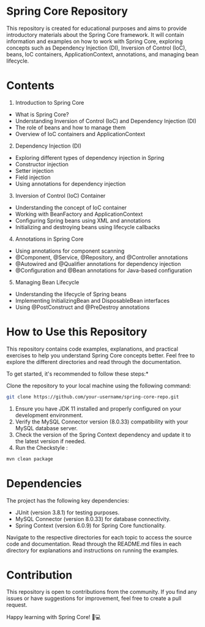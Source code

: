 # Spring Core Repository

This repository is created for educational purposes and aims to provide introductory materials about the Spring Core framework. It will contain information and examples on how to work with Spring Core, exploring concepts such as Dependency Injection (DI), Inversion of Control (IoC), beans, IoC containers, ApplicationContext, annotations, and managing bean lifecycle.

# Contents

1. Introduction to Spring Core
* What is Spring Core?
* Understanding Inversion of Control (IoC) and Dependency Injection (DI)
* The role of beans and how to manage them
* Overview of IoC containers and ApplicationContext
2. Dependency Injection (DI)
* Exploring different types of dependency injection in Spring
* Constructor injection
* Setter injection
* Field injection
* Using annotations for dependency injection
3. Inversion of Control (IoC) Container
* Understanding the concept of IoC container
* Working with BeanFactory and ApplicationContext
* Configuring Spring beans using XML and annotations
* Initializing and destroying beans using lifecycle callbacks
4. Annotations in Spring Core
* Using annotations for component scanning
* @Component, @Service, @Repository, and @Controller annotations
* @Autowired and @Qualifier annotations for dependency injection
* @Configuration and @Bean annotations for Java-based configuration
5. Managing Bean Lifecycle
* Understanding the lifecycle of Spring beans
* Implementing InitializingBean and DisposableBean interfaces
* Using @PostConstruct and @PreDestroy annotations
 
 # How to Use this Repository

This repository contains code examples, explanations, and practical exercises to help you understand Spring Core concepts better. Feel free to explore the different directories and read through the documentation.

To get started, it's recommended to follow these steps:*

Clone the repository to your local machine using the following command:
```bash
git clone https://github.com/your-username/spring-core-repo.git
```

1. Ensure you have JDK 11 installed and properly configured on your development environment.
2. Verify the MySQL Connector version (8.0.33) compatibility with your MySQL database server.
3. Check the version of the Spring Context dependency and update it to the latest version if needed.
4. Run the Checkstyle :
```bash
mvn clean package
```

# Dependencies

The project has the following key dependencies:

* JUnit (version 3.8.1) for testing purposes.
* MySQL Connector (version 8.0.33) for database connectivity.
* Spring Context (version 6.0.9) for Spring Core functionality.


Navigate to the respective directories for each topic to access the source code and documentation.
Read through the README.md files in each directory for explanations and instructions on running the examples.
# Contribution

This repository is open to contributions from the community. If you find any issues or have suggestions for improvement, feel free to create a pull request.

Happy learning with Spring Core! 🌱💻



